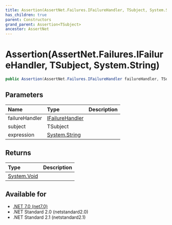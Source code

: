 ```yaml
---
title: Assertion(AssertNet.Failures.IFailureHandler, TSubject, System.String)
has_children: true
parent: Constructors
grand_parent: Assertion<TSubject>
ancestor: AssertNet
---
```

# Assertion(AssertNet.Failures.IFailureHandler, TSubject, System.String)

```csharp
public Assertion(AssertNet.Failures.IFailureHandler failureHandler, TSubject subject, System.String expression);
```

## Parameters
| Name           | Type                                                                        | Description |
|:---------------|:----------------------------------------------------------------------------|:------------|
| failureHandler | [IFailureHandler](t_assertnet_failures_ifailurehandler.md)                  |             |
| subject        | TSubject                                                                    |             |
| expression     | [System.String](https://learn.microsoft.com/en-us/dotnet/api/system.string) |             |


## Returns
| Type                                                                    | Description |
|:------------------------------------------------------------------------|:------------|
| [System.Void](https://learn.microsoft.com/en-us/dotnet/api/system.void) |             |

## Available for
- [.NET 7.0 (net7.0)](https://versionsof.net/core/7.0/)
- .NET Standard 2.0 (netstandard2.0)
- .NET Standard 2.1 (netstandard2.1)

